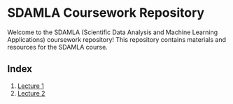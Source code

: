 # SDAMLA Coursework Repository

Welcome to the SDAMLA (Scientific Data Analysis and Machine Learning Applications) coursework repository! This repository contains materials and resources for the SDAMLA course.

## Index

1. [Lecture 1](./Lecture1)
1. [Lecture 2](./Lecture2)